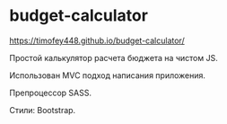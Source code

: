 # budget-calculator
https://timofey448.github.io/budget-calculator/

Простой калькулятор расчета бюджета на чистом JS.

Использован MVC подход написания приложения.

Препроцессор SASS.

Стили: Bootstrap.
